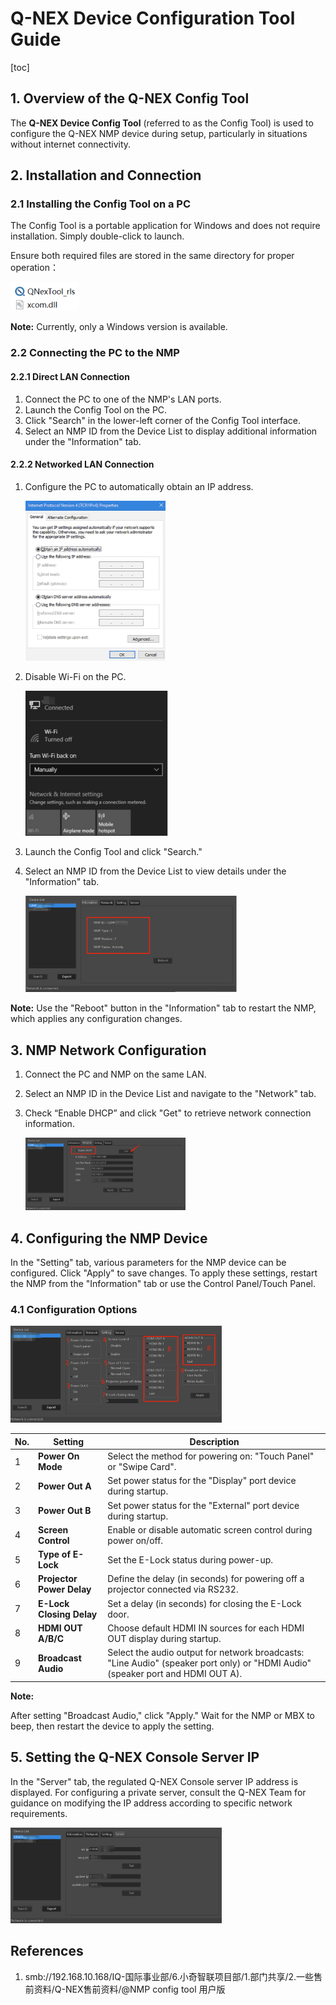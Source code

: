# Q-NEX Device Configuration Tool Guide

[toc]

## 1. Overview of the Q-NEX Config Tool

The **Q-NEX Device Config Tool** (referred to as the Config Tool) is used to configure the Q-NEX NMP device during setup, particularly in situations without internet connectivity.



## 2. Installation and Connection

### 2.1 Installing the Config Tool on a PC

The Config Tool is a portable application for Windows and does not require installation. Simply double-click to launch. 

Ensure both required files are stored in the same directory for proper operation：

<img src="./img/image-20241104181525085.png" alt="image-20241104181525085" style="zoom: 25%;" /> 

**Note:** Currently, only a Windows version is available.



### 2.2 Connecting the PC to the NMP



#### 2.2.1 Direct LAN Connection

1. Connect the PC to one of the NMP's LAN ports.
2. Launch the Config Tool on the PC.
3. Click "Search" in the lower-left corner of the Config Tool interface.
4. Select an NMP ID from the Device List to display additional information under the "Information" tab.



#### 2.2.2  Networked LAN Connection

1. Configure the PC to automatically obtain an IP address.

   <img src="./img/image-20241104181822226.png" alt="image-20241104181822226" style="zoom:25%;" /> 

2. Disable Wi-Fi on the PC.

   <img src="./img/image-20241104182054156.png" alt="image-20241104182054156" style="zoom:25%;" /> 

3. Launch the Config Tool and click "Search."

4. Select an NMP ID from the Device List to view details under the "Information" tab.

   <img src="./img/image-20241104181640920.png" alt="image-20241104181640920" style="zoom: 33%;" /> 

**Note:** Use the "Reboot" button in the "Information" tab to restart the NMP, which applies any configuration changes.



## 3. NMP Network Configuration

1. Connect the PC and NMP on the same LAN.

2. Select an NMP ID in the Device List and navigate to the "Network" tab.

3. Check “Enable DHCP” and click "Get" to retrieve network connection information.

   <img src="./img/image-20241104182141680.png" alt="image-20241104182141680" style="zoom:25%;" />  



## 4. Configuring the NMP Device

In the "Setting" tab, various parameters for the NMP device can be configured. Click "Apply" to save changes. To apply these settings, restart the NMP from the "Information" tab or use the Control Panel/Touch Panel.

### 4.1 Configuration Options

<img src="./img/image-20241104182203973.png" alt="image-20241104182203973" style="zoom:33%;" />  

| No.  | Setting                   | Description                                                  |
| ---- | ------------------------- | ------------------------------------------------------------ |
| 1    | **Power On Mode**         | Select the method for powering on: "Touch Panel" or "Swipe Card". |
| 2    | **Power Out A**           | Set power status for the "Display" port device during startup. |
| 3    | **Power Out B**           | Set power status for the "External" port device during startup. |
| 4    | **Screen Control**        | Enable or disable automatic screen control during power on/off. |
| 5    | **Type of E-Lock**        | Set the E-Lock status during power-up.                       |
| 6    | **Projector Power Delay** | Define the delay (in seconds) for powering off a projector connected via RS232. |
| 7    | **E-Lock Closing Delay**  | Set a delay (in seconds) for closing the E-Lock door.        |
| 8    | **HDMI OUT A/B/C**        | Choose default HDMI IN sources for each HDMI OUT display during startup. |
| 9    | **Broadcast Audio**       | Select the audio output for network broadcasts: "Line Audio" (speaker port only) or "HDMI Audio" (speaker port and HDMI OUT A). |

**Note:** 

After setting "Broadcast Audio," click "Apply." Wait for the NMP or MBX to beep, then restart the device to apply the setting.



## 5. Setting the Q-NEX Console Server IP

In the "Server" tab, the regulated Q-NEX Console server IP address is displayed. For configuring a private server, consult the Q-NEX Team for guidance on modifying the IP address according to specific network requirements.

<img src="./img/image-20241104182227248.png" alt="image-20241104182227248" style="zoom: 33%;" /> 



## References

1. smb://192.168.10.168/IQ-国际事业部/6.小奇智联项目部/1.部门共享/2.一些售前资料/Q-NEX售前资料/@NMP config tool 用户版